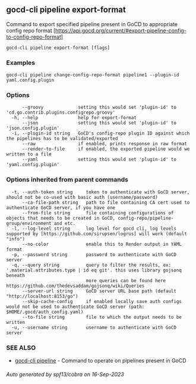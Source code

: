 ## gocd-cli pipeline export-format

Command to export specified pipeline present in GoCD to appropriate config repo format [https://api.gocd.org/current/#export-pipeline-config-to-config-repo-format]

```
gocd-cli pipeline export-format [flags]
```

### Examples

```
gocd-cli pipeline change-config-repo-format pipeline1 --plugin-id yaml.config.plugin
```

### Options

```
      --groovy             setting this would set 'plugin-id' to 'cd.go.contrib.plugins.configrepo.groovy'
  -h, --help               help for export-format
      --json               setting this would set 'plugin-id' to 'json.config.plugin'
  -i, --plugin-id string   GoCD's config-repo plugin ID against which the pipelines has to be validated/exported
      --raw                if enabled, prints response in raw format
      --render-to-file     if enabled, the exported pipeline would we written to a file
      --yaml               setting this would set 'plugin-id' to 'yaml.config.plugin'
```

### Options inherited from parent commands

```
  -t, --auth-token string     token to authenticate with GoCD server, should not be co-used with basic auth (username/password)
      --ca-file-path string   path to file containing CA cert used to authenticate GoCD server, if you have one
      --from-file string      file containing configurations of objects that needs to be created in GoCD, config-repo/pipeline-group/environment and etc.
  -l, --log-level string      log level for gocd cli, log levels supported by [https://github.com/sirupsen/logrus] will work (default "info")
      --no-color              enable this to Render output in YAML format
  -p, --password string       password to authenticate with GoCD server
  -q, --query string          query to filter the results, ex: '.material.attributes.type | id eq git'. this uses library gojsonq beneath
                              more queries can be found here https://github.com/thedevsaddam/gojsonq/wiki/Queries
      --server-url string     GoCD server URL base path (default "http://localhost:8153/go")
      --skip-cache-config     if enabled locally save auth configs would not be used to authenticate GoCD server (path: $HOME/.gocd/auth_config.yaml)
      --to-file string        file to which the output needs to be written
  -u, --username string       username to authenticate with GoCD server
```

### SEE ALSO

* [gocd-cli pipeline](gocd-cli_pipeline.md)	 - Command to operate on pipelines present in GoCD

###### Auto generated by spf13/cobra on 16-Sep-2023

